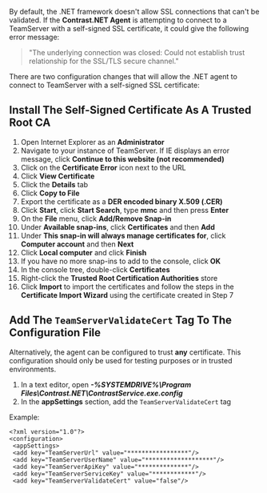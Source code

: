 <!--
title: "Using The .NET Agent With A TeamServer Using A Self-Signed SSL Certificate"
description: "Instructions on using the .NET agent with a TeamServer and self-signed SSL certificate"
tags: "SSL certifications agent installation .Net"
-->

By default, the .NET framework doesn't allow SSL connections that can't be validated. If the **Contrast.NET Agent** is attempting to connect to a TeamServer with a self-signed SSL certificate, it could give the following error message:

>"The underlying connection was closed: Could not establish trust relationship for the SSL/TLS secure channel."

There are two configuration changes that will allow the .NET agent to connect to TeamServer with a self-signed SSL certificate:

## Install The Self-Signed Certificate As A Trusted Root CA

1. Open Internet Explorer as an **Administrator**
2. Navigate to your instance of TeamServer. If IE displays an error message, click **Continue to this website (not recommended)**
3. Click on the **Certificate Error** icon next to the URL
4. Click **View Certificate**
5. Click the **Details** tab
6. Click **Copy to File**
7. Export the certificate as a **DER encoded binary X.509 (.CER)**
8. Click **Start**, click **Start Search**, type **mmc** and then press **Enter**
9. On the **File** menu, click **Add/Remove Snap-in**
10. Under **Available snap-ins**, click **Certificates** and then **Add**
11. Under **This snap-in will always manage certificates for**, click **Computer account** and then **Next**
12. Click **Local computer** and click **Finish**
13. If you have no more snap-ins to add to the console, click **OK**
14. In the console tree, double-click **Certificates**
15. Right-click the **Trusted Root Certification Authorities** store
16. Click **Import** to import the certificates and follow the steps in the **Certificate Import Wizard** using the certificate created in Step 7


## Add The ```TeamServerValidateCert``` Tag To The Configuration File

Alternatively, the agent can be configured to trust **any** certificate. This configuration should only be used for testing purposes or in trusted environments.

1. In a text editor, open ***-%SYSTEMDRIVE%\Program Files\Contrast.NET\ContrastService.exe.config***
2. In the **appSettings** section, add the ```TeamServerValidateCert``` tag

Example:
```
<?xml version="1.0"?>
<configuration>
 <appSettings>
 <add key="TeamServerUrl" value="*****************"/>
 <add key="TeamServerUserName" value="*******************"/>
 <add key="TeamServerApiKey" value="**************"/>
 <add key="TeamServerServiceKey" value="************"/>
 <add key="TeamServerValidateCert" value="false"/>
 ```
